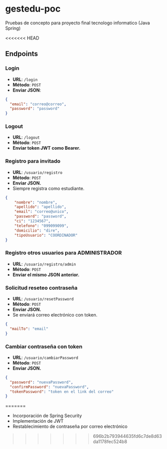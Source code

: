 # gestedu-poc
Pruebas de concepto para proyecto final tecnologo informatico (Java Spring)

<<<<<<< HEAD
## Endpoints

### Login

- **URL**: `/login`
- **Método**: `POST`
- **Enviar JSON**:
```json
{
  "email": "correo@correo",
  "password": "password"
}
```
### Logout

- **URL**: `/logout`
- **Método**: `POST`
- **Enviar token JWT como Bearer.**

### Registro para invitado

- **URL**: `/usuario/registro`
- **Método**: `POST`
- **Enviar JSON.**
- Siempre registra como estudiante.
```json
{
    "nombre": "nombre",
    "apellido": "apellido",
    "email": "correo@unico",
    "password": "password",
    "ci": "1234567",
    "telefono": "099099099",
    "domicilio": "dire",
    "tipoUsuario": "COORDINADOR"
}
```
### Registro otros usuarios para ADMINISTRADOR

- **URL**: `/usuario/registro/admin`
- **Método**: `POST`
- **Enviar el mismo JSON anterior.**

### Solicitud reseteo contraseña
- **URL**: `/usuario/resetPassword`
- **Método**: `POST`
- **Enviar JSON.**
- Se enviará correo electrónico con token.
```json
{
  "mailTo": "email"
}
```
### Cambiar contraseña con token
- **URL**: `/usuario/cambiarPassword`
- **Método**: `POST`
- **Enviar JSON.**
```json
{
  "password": "nuevaPassword",
  "confirmPassword": "nuevaPassword",
  "tokenPassword": "token en el link del correo"
}
```
=======

- Incorporación de Spring Security
- Implementación de JWT
- Restablecimiento de contraseña por correo electrónico
>>>>>>> 696b2b793944635fd6c7de8d63da1178fec524b8
